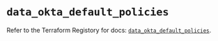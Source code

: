 # `data_okta_default_policies`

Refer to the Terraform Registory for docs: [`data_okta_default_policies`](https://www.terraform.io/docs/providers/okta/d/default_policies).
